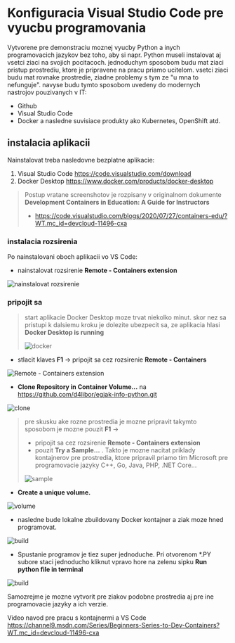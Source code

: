 # Konfiguracia Visual Studio Code pre vyucbu programovania

Vytvorene pre demonstraciu moznej vyucby Python a inych programovacich jazykov bez toho, aby si napr. Python museli instalovat aj vsetci ziaci na svojich pocitacoch. jednoduchym sposobom budu mat ziaci pristup prostrediu, ktore je pripravene na pracu priamo ucitelom. vsetci ziaci budu mat rovnake prostredie, ziadne problemy s tym ze "u mna to nefunguje". navyse budu tymto sposobom uvedeny do modernych nastrojov pouzivanych v IT:
* Github
* Visual Studio Code
* Docker a nasledne suvisiace produkty ako Kubernetes, OpenShift atd.

## instalacia aplikacii
Nainstalovat treba nasledovne bezplatne aplikacie: 
1) Visual Studio Code https://code.visualstudio.com/download
2) Docker Desktop https://www.docker.com/products/docker-desktop

> Postup vratane screenshotov je rozpisany v originalnom dokumente **Development Containers in Education: A Guide for Instructors**
> * https://code.visualstudio.com/blogs/2020/07/27/containers-edu/?WT.mc_id=devcloud-11496-cxa

### instalacia rozsirenia

Po nainstalovani oboch aplikacii vo VS Code:

* nainstalovat rozsirenie **Remote - Containers extension**

![nainstalovat rozsirenie](https://code.visualstudio.com/assets/blogs/2020/07/27/3-extension.png)

### pripojit sa 

> start aplikacie Docker Desktop moze trvat niekolko minut. skor nez sa pristupi k dalsiemu kroku je dolezite ubezpecit sa, ze aplikacia hlasi **Docker Desktop is running**
>
> ![docker](https://docs.docker.com/docker-for-windows/images/whale-icon-systray-hidden.png)

* stlacit klaves **F1** -> pripojit sa cez rozsirenie **Remote - Containers**

![Remote - Containers extension](https://code.visualstudio.com/assets/blogs/2020/07/27/5-commands-list.png)

* **Clone Repository in Container Volume...** na https://github.com/d4libor/egjak-info-python.git

![clone](https://code.visualstudio.com/assets/blogs/2020/07/27/6-clone-repo-command.png)

> pre skusku ake rozne prostredia je mozne pripravit takymto sposobom je mozne pouzit **F1** -> 
> * pripojit sa cez rozsirenie **Remote - Containers extension**
> * pouzit **Try a Sample...** . Takto je mozne nacitat priklady kontajnerov pre prostredia, ktore pripravil priamo tim Microsoft pre programovacie jazyky C++, Go, Java, PHP, .NET Core...
>
> ![sample](https://code.visualstudio.com/assets/docs/remote/containers/select-a-sample.png)

* **Create a unique volume.**

![volume](https://code.visualstudio.com/assets/blogs/2020/07/27/8-volume-command.png)

* nasledne bude lokalne zbuildovany Docker kontajner a ziak moze hned programovat.

![build](https://code.visualstudio.com/assets/blogs/2020/07/27/10-starting-container.png)

* Spustanie programov je tiez super jednoduche. Pri otvorenom *.PY subore staci jednoducho kliknut vpravo hore na zelenu sipku **Run python file in terminal**

![build](https://code.visualstudio.com/assets/docs/python/tutorial/run-python-file-in-terminal-button.png)

Samozrejme je mozne vytvorit pre ziakov podobne prostredia aj pre ine programovacie jazyky a ich verzie.

Video navod pre pracu s kontajnermi a VS Code https://channel9.msdn.com/Series/Beginners-Series-to-Dev-Containers?WT.mc_id=devcloud-11496-cxa
